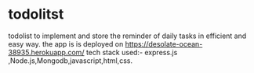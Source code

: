 # todolitst
todolist to implement and store the reminder of daily tasks in efficient and easy way.
the app is is deployed on https://desolate-ocean-38935.herokuapp.com/
tech stack used:- express.js ,Node.js,Mongodb,javascript,html,css.
